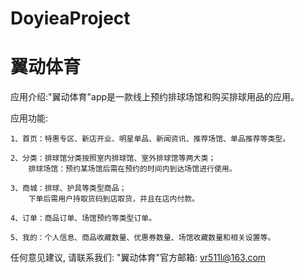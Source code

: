 # DoyieaProject
# 翼动体育

  应用介绍:"翼动体育"app是一款线上预约排球场馆和购买排球用品的应用。

  应用功能:

    1、首页：特惠专区、新店开业、明星单品、新闻资讯、推荐场馆、单品推荐等类型。
    
    2、分类：排球馆分类按照室内排球馆、室外排球馆等两大类；
        排球场馆：预约某场馆后需在预约的时间内到达场馆进行使用。

    3、商城：排球、护具等类型商品；
        下单后需用户持取货码到店取货，并且在店内付款。

    4、订单：商品订单、场馆预约等类型订单。
  
    5、我的：个人信息、商品收藏数量、优惠券数量、场馆收藏数量和相关设置等。
    
  任何意见建议, 请联系我们: 
  "翼动体育"官方邮箱: vr511l@163.com
